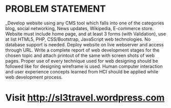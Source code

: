 # PROBLEM STATEMENT
_Develop website using any CMS tool which falls into one of the categories blog, social networking, News updates, Wikipedia, E-commerce store. Website must include home page, and at least 3 forms (with Validation), use at list HTML5, PHP, CSS/Bootstrap, JavaScript web technologies. No database support is needed. Deploy website on live webserver and access through URL.
Write a complete report of web development stages for the chosen topic and attach printout of the same with screen shots of web pages. Proper use of every technique used for web designing should be followed like for designing wireframe is used. Human computer interaction and user experience concepts learned from HCI should be applied while web development process.

# Visit http://sl3travel.wordpress.com
